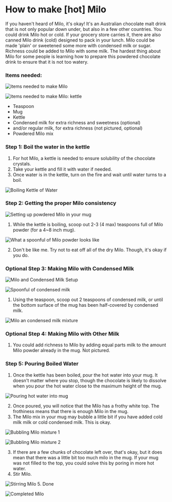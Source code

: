 # How to make [hot] Milo

If you haven't heard of Milo, it's okay! It's an Australian chocolate malt drink that is not only popular down under, but also in a few other countries. You could drink Milo hot or cold. If your grocery store carries it, there are also canned Milo drink (cold) designed to pack in your lunch. Milo could be made 'plain' or sweetened some more with condensed milk or sugar. Richness could be added to Milo with some milk. The hardest thing about Milo for some people is learning how to prepare this powdered chocolate drink to ensure that it is not too watery.

### Items needed:

![items needed to make Milo](https://github.com/Munnu/eng_application/blob/master/Documentation/images/1%20Milo%20Items.jpg "Milo Making Tools")

![items needed to make Milo: kettle](https://github.com/Munnu/eng_application/blob/master/Documentation/images/2%20Milo%20Kettle.jpg "Kettle")

  - Teaspoon
  - Mug
  - Kettle
  - Condensed milk for extra richness and sweetness (optional)
  - and/or regular milk, for extra richness (not pictured, optional)
  - Powdered Milo mix

### Step 1: Boil the water in the kettle 
  1. For hot Milo, a kettle is needed to ensure solubility of the chocolate crystals.
  2. Take your kettle and fill it with water if needed.
  3. Once water is in the kettle, turn on the fire and wait until water turns to a boil.
  
![Boiling Kettle of Water](https://github.com/Munnu/eng_application/blob/master/Documentation/images/3%20Milo%20Kettle%20Fire.jpg "Boiling Kettle of Water")

### Step 2: Getting the proper Milo consistency

![Setting up powdered Milo in your mug](https://github.com/Munnu/eng_application/blob/master/Documentation/images/4%20Milo%20Powder%20and%20Cup.jpg "Setting up powdered Milo in your mug")

1. While the kettle is boiling, scoop out 2-3 (4 max) teaspoons full of Milo powder (for a 4~8 inch mug).

![What a spoonful of Milo powder looks like](https://github.com/Munnu/eng_application/blob/master/Documentation/images/5%20Milo%20Spoonful.jpg "Spoonful of Milo Powder")

2. Don't be like me. Try not to eat off all of the dry Milo. Though, it's okay if you do.

### Optional Step 3: Making Milo with Condensed Milk


![Milo and Condensed Milk Setup](https://github.com/Munnu/eng_application/blob/master/Documentation/images/6%20Milo%20Cup%20and%20Condensed%20Milk.jpg "Milo and Condensed Milk Setup")

![Spoonful of condensed milk](https://github.com/Munnu/eng_application/blob/master/Documentation/images/7%20Milo%20Spoon%20and%20Condensed%20Milk.jpg "Spoonful of condensed milk")

1. Using the teaspoon, scoop out 2 teaspoons of condensed milk, or until the bottom surface of the mug has been half-covered by condensed milk.

![Milo an condensed milk mixture](https://github.com/Munnu/eng_application/blob/master/Documentation/images/8%20Milo%20and%20Condensed%20Milk%20Mixture.jpg "Milo and condensed milk mixture")

### Optional Step 4: Making Milo with Other Milk
1. You could add richness to Milo by adding equal parts milk to the amount Milo powder already in the mug. Not pictured.

### Step 5: Pouring Boiled Water

1. Once the kettle has been boiled, pour the hot water into your mug. It doesn't matter where you stop, though the chocolate is likely to dissolve when you pour the hot water close to the maximum height of the mug.

![Pouring hot water into mug](https://github.com/Munnu/eng_application/blob/master/Documentation/images/9%20Milo%20Pouring%20Hot%20Water.jpg "Pouring hot water into mug")

2. Once poured, you will notice that the Milo has a frothy white top. The frothiness means that there is enough Milo in the mug.
3. The Milo mix in your mug may bubble a little bit if you have added cold milk milk or cold condensed milk. This is okay.

![Bubbling Milo mixture 1](https://github.com/Munnu/eng_application/blob/master/Documentation/images/10%20Milo%20Bubbling.jpg "Bubbling Milo mixture")

![Bubbling Milo mixture 2](https://github.com/Munnu/eng_application/blob/master/Documentation/images/11%20Milo%20Bubbling.jpg "Bubbling Milo mixture")

3. If there are a few chunks of chocolate left over, that's okay, but it does mean that there was a little bit too much milo in the mug. If your mug was not filled to the top, you could solve this by poring in more hot water.
4. Stir Milo.

![Stirring Milo](https://github.com/Munnu/eng_application/blob/master/Documentation/images/12%20Milo%20Stirring.jpg "Stirring Milo")
5. Done

![Completed Milo](https://github.com/Munnu/eng_application/blob/master/Documentation/images/13%20Milo%20Finished.jpg "Completed Milo")

